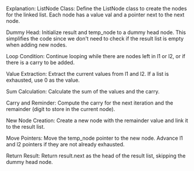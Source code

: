 Explanation:
ListNode Class: Define the ListNode class to create the nodes for the linked list. Each node has a value val and a pointer next to the next node.

Dummy Head: Initialize result and temp_node to a dummy head node. This simplifies the code since we don't need to check if the result list is empty when adding new nodes.

Loop Condition: Continue looping while there are nodes left in l1 or l2, or if there is a carry to be added.

Value Extraction: Extract the current values from l1 and l2. If a list is exhausted, use 0 as the value.

Sum Calculation: Calculate the sum of the values and the carry.

Carry and Reminder: Compute the carry for the next iteration and the remainder (digit to store in the current node).

New Node Creation: Create a new node with the remainder value and link it to the result list.

Move Pointers: Move the temp_node pointer to the new node. Advance l1 and l2 pointers if they are not already exhausted.

Return Result: Return result.next as the head of the result list, skipping the dummy head node.
